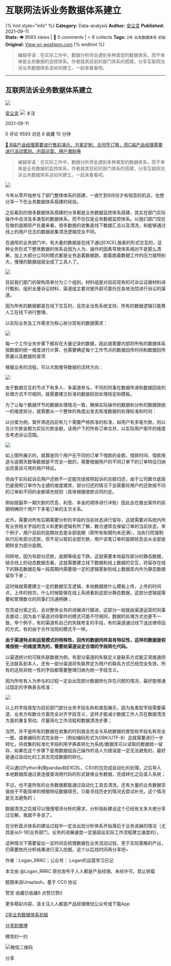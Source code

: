 # 互联网法诉业务数据体系建立
{% hint style="info" %}
**Category:** Data-analysis
**Author:** [安尘言](https://www.woshipm.com/u/1025077)
**Published:** 2021-09-11  
**Stats:** 👁️ 9593 views | 💬 0 comments | ⭐ 6 collects
**Tags:** `2年` `业务数据体系` `初级`
**Original:** [View on woshipm.com](https://www.woshipm.com/data-analysis/5132586.html)
{% endhint %}
> 编辑导语：在实际工作中，数据分析师会遇到多种类型的数据体系，而不单单是业务数据的监控体系。作者就其目前的部门体系的搭建，分享互联网法诉业务数据体系该如何建立，一起来看看吧。

---

## 互联网法诉业务数据体系建立

[![](https://static.woshipm.com/APP_U_202201_20220121221721_6922.jpeg?imageView2/1/w/72/h/72/q/100)](https://www.woshipm.com/u/1025077)

[安尘言](https://www.woshipm.com/u/1025077) ![](https://static.woshipm.com/tag/1121_1@2x.png) 关注

2021-09-11

0 评论 9593 浏览 6 收藏 10 分钟

[🔗 B端产品经理需要进行售前演示、方案定制、合同签订等，而C端产品经理需要进行活动策划、内容运营、用户激励等](https://ke.qidianla.com/courses/bcpm)

> 编辑导语：在实际工作中，数据分析师会遇到多种类型的数据体系，而不单单是业务数据的监控体系。作者就其目前的部门体系的搭建，分享互联网法诉业务数据体系该如何建立，一起来看看吧。

![](https://image.woshipm.com/wp-files/2021/09/qr4dSX8WRvanCbAAwT2h.jpg)

今年从零开始参与了部门整体体系的搭建，一直忙到9月份才有喘息的机会，也想分享一下在业务数据体系搭建的经验。

之前看到的很多数据体系搭建的分享都是业务数据监控体系搭建，其实在部门实际操作中会涉及多类型的数据体系，而不仅仅是业务数据监控体系。以我们部门现在在做的逾期资产处置来看，很多数据的收集是线下数据汇总以及清洗，和能够通过线上的用户日志的数据收集清洗逻辑完全不同。

在通常的业务部门中，有大量的数据是在线下通过EXCEL报表的形式交互的，这种业务形式下整体数据的体系会因为人为、操作的因素导致体系相对不是那么清晰，加上大部分公司的模式都是业务追着数据跑，跑着跑着数据工作的压力就特别大，慢慢的数据组就全成了工具人了。

![](https://image.woshipm.com/wp-files/2021/09/xDfcU0FS337p3gASE96B.png)

目前我们部门的架构简单分为三个组别，材料组是对目前现有的可诉讼证据材料进行甄别、组织全量诉讼材料，渠道组主要对接外部可委托在各地法院进行诉讼的渠道。

因为所有的数据都是在线下交互的，且完全没有系统支持，所有的数据逻辑只能靠人工在线下进行整理。

以实际业务及工作需求为核心拆分现有的数据需求：

![](https://image.woshipm.com/wp-files/2021/09/Vl0EzB6iceeZLaqQtvxd.png)

每一个工作业务步骤下都存在大量记录的数据，因此就需要内部将所有的数据体系按数据的统一维度进行计算，也需要确定每个工作节点的数据回传时间和数据回传质量以及数据检查项

根据业务的流程，可以大致推导数据的流转方向：

![](https://image.woshipm.com/wp-files/2021/09/KwD13xikgi7pBRpYPvWz.png)

由于数据交互的节点下有多人、多渠道参与，不同的同事在数据传递和数据回收的处理方式不尽相同，就需要建立标准的数据较验处理规定和模板。

为了让每个数据环节的数据处理情况一致，确保实际操作的数据和分析的数据按统一的维度拆分，就需要从一个整体的角度出发去核准数据的处理标准和时间：

以分案为例，案件筛选目前有几个需要严格核准的标准，如用户有多笔欠款，则以合计欠款金额为实际欠款金额，该用户下的所有订单合并，以实际用户案件的维度去考虑诉讼范围。

![](https://image.woshipm.com/wp-files/2021/09/KwClRUUNinzILWM1o86e.png)

如上图所展示的，就算是同个用户在不同的订单下借款的金额、借款时间、借款用途与逾期天数等数据是不完全一致的，需要根据用户的不同订单下的订单特征归纳出完善且可用的用户特征。

但由于实际起诉后用户还款不一定能完成按照起诉的总额归还，由于公司数仓底层仍是按照订单作为主键的维度建库，部分归还的情况下会需要将用户的还款按不同的订单和不同的金额填充规则（具体根据借款合同约定。

例如按最早一期欠款的罚息、利息、本金的顺序进行冲账）因此会在推出案件的前期明确同个用户下多笔订单的主次关系。

此外，需要对所有后期需要分析的字段的当前状态进行留存，这就需要对系统内所有业务相关字段的含义和更新逻辑有所了解，数仓通常会保留订单的当前状态，举个例子，用户目前的逾期状态是全部逾期（即所有账期均未还满），当执行院强制执行后有部分还款，但不足以抵扣全部欠款，用户该笔订单的逾期状态会从全部逾期转变为部分逾期。

同样地，因为有部分还款，逾期等级会下跌，这就需要本地留存部分的静态数据，结合线上的动态数据去看，这就需要建立线下数据和线上数据的交互，将留存在线下的静态数据在每一段周期内需要按一定的逻辑更新到线上数据库内作为静态数据留存下来；

这时候就需要建立一定的数据交互逻辑，本地数据按什么模板上传，上传的时间点，上传的频次，什么时候能够在线上系统看到这部分静态数据，这部分逻辑就需要和管理数仓的同事们沟通明确；

在完成分案之后，会对整体业务的进展进行跟进，这部分一般就由渠道运营的同事去推动；因为各个渠道对待案件的模式可能不尽相同，数据的处理方式也更不一致，举个例子，有的渠道有自己的失联修复的手段，有的渠道通过线下送达律师函的方式，有的由于合作法院的模式不一样。

**由于渠道特点和运营模式的特殊性，回传的数据同样具有特征性，这样的数据是较难按统一的维度清洗的，需要给渠道设定合理的字段转化代码。**

以渠道统计的可联失联数据为例，有部分渠道的失联定义是联系方式能正常接通但无法联系到本人，还有一部分渠道将失联界定为用户的联系方式已经完全失效，所有的这些非统一性的字段都需要整理归纳为统一字段含义。

因为所有有人为参与的过程一定会出现部分数据转化存在问题的情况，最好能够通过固定的字典表去核准：

![](https://image.woshipm.com/wp-files/2021/09/7722Z7Uq0HQAQqsk9a7p.png)

以上的字段类型为目前部门部分业务字段名称和类型展示，因为各类型字段需要渠道、业务方和数仓方面完全对齐字段含义，这样才能减少数据工作人员在数据清洗方面的重复劳动，尽量简化工作流程和数据清洗步骤；

当然，并不是所有的数据在收集的时刻就会完全与系统数据的类型和字段名称完全一致，或者编码形式完全统一（例如编码形式为GBK/UTF-8）这就需要进行一步转化，将收集的标准化字段利用字典表转化为系统/数据库可以读取的数据统一留存，如果在这个步骤下是用数据组自己操作的话人为错误是一定无法避免的，最好是通过自动化的工具去完成数据的转化。

可以通过Python利用pandas和EXCEL、CSV的包完成自动化的处理，之后导入本地数据库通过表连接查询用代码的形式替换业务数据，完成转化之后录入系统；

不过，也不是所有的业务数据都能通过自动化工具去清洗，还有大量的业务数据空值由于不能简单的根据特征数据填充，只能寻找历史的情况去尝试补充，这个情况是无法避免的；

数据清洗之后就可以慢慢增添分析的需求，分析指标建设这个已经有太多大佬分享过见解，我就不多说了。

在分析盘点体系的建设过程中一定会出现分析体系开始落后于业务进展的情况（尤其是从0-1的业务部门，业务的进展速度一定是超出实际工作流程建立速度的）。

这种情况下需要留出一定时间去梳理数据在业务流动过程，至于实际策略的产出，仍需要依托分析结果进行深入挖掘，这个以后找时间再分享吧~

作者：Logan\_RRRC；公众号： Logan的运营学习日记

本文由 @Logan\_RRRC 原创发布于人人都是产品经理。未经许可，禁止转载

题图来自Unsplash，基于 CC0 协议

赞赏 收藏已收藏6 点赞已赞0

更多精彩内容，请关注人人都是产品经理微信公众号或下载App

[2年](https://www.woshipm.com/tag/2%e5%b9%b4)[业务数据体系](https://www.woshipm.com/tag/%e4%b8%9a%e5%8a%a1%e6%95%b0%e6%8d%ae%e4%bd%93%e7%b3%bb)[初级](https://www.woshipm.com/tag/%e5%88%9d%e7%ba%a7)

[分享到微博](https://service.weibo.com/share/share.php?appkey=2775287854&title=互联网法诉业务数据体系建立&url=https://www.woshipm.com/data-analysis/5132586.html&pic=https://image.woshipm.com/wp-files/2021/09/qr4dSX8WRvanCbAAwT2h.jpg)

微信扫一扫

![微信二维码](https://api.pwmqr.com/qrcode/create/?url=https://www.woshipm.com/data-analysis/5132586.html)

分享